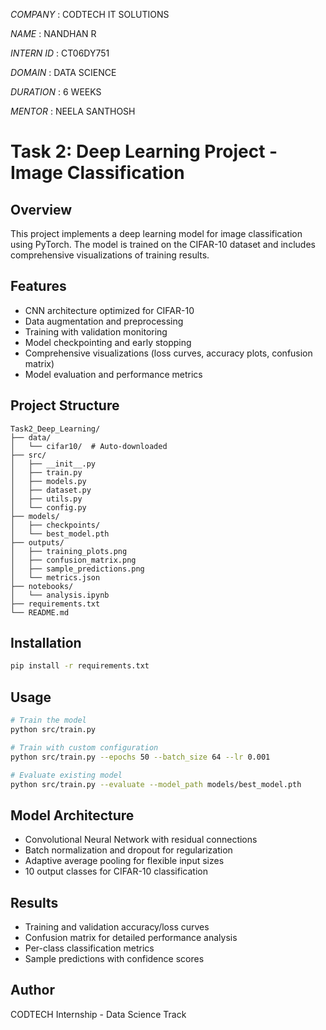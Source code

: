 *COMPANY* : CODTECH IT SOLUTIONS

*NAME* : NANDHAN R

*INTERN ID* : CT06DY751

*DOMAIN* : DATA SCIENCE

*DURATION* : 6 WEEKS

*MENTOR* : NEELA SANTHOSH

# Task 2: Deep Learning Project - Image Classification

## Overview
This project implements a deep learning model for image classification using PyTorch. The model is trained on the CIFAR-10 dataset and includes comprehensive visualizations of training results.

## Features
- CNN architecture optimized for CIFAR-10
- Data augmentation and preprocessing
- Training with validation monitoring
- Model checkpointing and early stopping
- Comprehensive visualizations (loss curves, accuracy plots, confusion matrix)
- Model evaluation and performance metrics

## Project Structure
```
Task2_Deep_Learning/
├── data/
│   └── cifar10/  # Auto-downloaded
├── src/
│   ├── __init__.py
│   ├── train.py
│   ├── models.py
│   ├── dataset.py
│   ├── utils.py
│   └── config.py
├── models/
│   ├── checkpoints/
│   └── best_model.pth
├── outputs/
│   ├── training_plots.png
│   ├── confusion_matrix.png
│   ├── sample_predictions.png
│   └── metrics.json
├── notebooks/
│   └── analysis.ipynb
├── requirements.txt
└── README.md
```

## Installation
```bash
pip install -r requirements.txt
```

## Usage
```bash
# Train the model
python src/train.py

# Train with custom configuration
python src/train.py --epochs 50 --batch_size 64 --lr 0.001

# Evaluate existing model
python src/train.py --evaluate --model_path models/best_model.pth
```

## Model Architecture
- Convolutional Neural Network with residual connections
- Batch normalization and dropout for regularization
- Adaptive average pooling for flexible input sizes
- 10 output classes for CIFAR-10 classification

## Results
- Training and validation accuracy/loss curves
- Confusion matrix for detailed performance analysis
- Per-class classification metrics
- Sample predictions with confidence scores

## Author
CODTECH Internship - Data Science Track
